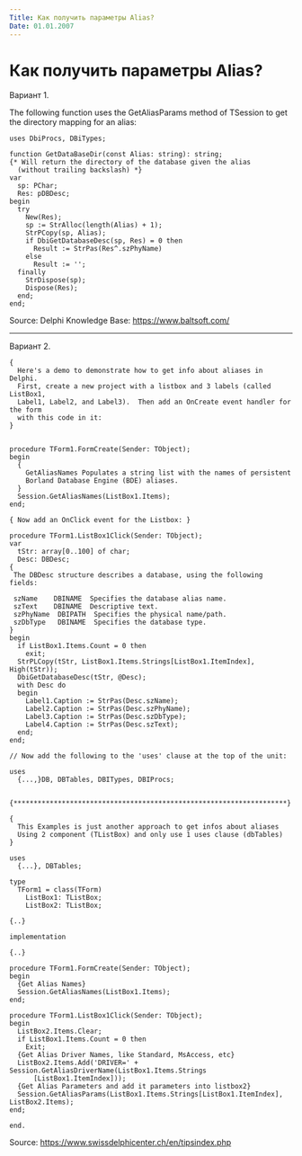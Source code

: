 ```yaml
---
Title: Как получить параметры Alias?
Date: 01.01.2007
---
```



Как получить параметры Alias?
=============================

Вариант 1.

The following function uses the GetAliasParams method of TSession to get
the directory mapping for an alias:

    uses DbiProcs, DBiTypes;
     
    function GetDataBaseDir(const Alias: string): string;
    {* Will return the directory of the database given the alias
      (without trailing backslash) *}
    var
      sp: PChar;
      Res: pDBDesc;
    begin
      try
        New(Res);
        sp := StrAlloc(length(Alias) + 1);
        StrPCopy(sp, Alias);
        if DbiGetDatabaseDesc(sp, Res) = 0 then
          Result := StrPas(Res^.szPhyName)
        else
          Result := '';
      finally
        StrDispose(sp);
        Dispose(Res);
      end;
    end;

Source: Delphi Knowledge Base: <https://www.baltsoft.com/>

------------------------------------------------------------------------

Вариант 2.

    {
      Here's a demo to demonstrate how to get info about aliases in Delphi.
      First, create a new project with a listbox and 3 labels (called ListBox1,
      Label1, Label2, and Label3).  Then add an OnCreate event handler for the form
      with this code in it:
    }
     
     
    procedure TForm1.FormCreate(Sender: TObject);
    begin
      {
        GetAliasNames Populates a string list with the names of persistent
        Borland Database Engine (BDE) aliases.
      }
      Session.GetAliasNames(ListBox1.Items);
    end;
     
    { Now add an OnClick event for the Listbox: }
     
    procedure TForm1.ListBox1Click(Sender: TObject);
    var
      tStr: array[0..100] of char;
      Desc: DBDesc;
    {
     The DBDesc structure describes a database, using the following fields:
     
     szName    DBINAME  Specifies the database alias name.
     szText    DBINAME  Descriptive text.
     szPhyName  DBIPATH  Specifies the physical name/path.
     szDbType   DBINAME  Specifies the database type.
    }
    begin
      if ListBox1.Items.Count = 0 then
        exit;
      StrPLCopy(tStr, ListBox1.Items.Strings[ListBox1.ItemIndex], High(tStr));
      DbiGetDatabaseDesc(tStr, @Desc);
      with Desc do
      begin
        Label1.Caption := StrPas(Desc.szName);
        Label2.Caption := StrPas(Desc.szPhyName);
        Label3.Caption := StrPas(Desc.szDbType);
        Label4.Caption := StrPas(Desc.szText);
      end;
    end;
     
    // Now add the following to the 'uses' clause at the top of the unit:
     
    uses
      {...,}DB, DBTables, DBITypes, DBIProcs;
     
     
    {********************************************************************}
     
    {
      This Examples is just another approach to get infos about aliases
      Using 2 component (TListBox) and only use 1 uses clause (dbTables)
    }
     
    uses
      {...}, DBTables;
     
    type
      TForm1 = class(TForm)
        ListBox1: TListBox;
        ListBox2: TListBox;
     
    {..}
     
    implementation
     
    {..}
     
    procedure TForm1.FormCreate(Sender: TObject);
    begin
      {Get Alias Names}
      Session.GetAliasNames(ListBox1.Items);
    end;
     
    procedure TForm1.ListBox1Click(Sender: TObject);
    begin
      ListBox2.Items.Clear;
      if ListBox1.Items.Count = 0 then
        Exit;
      {Get Alias Driver Names, like Standard, MsAccess, etc}
      ListBox2.Items.Add('DRIVER=' + Session.GetAliasDriverName(ListBox1.Items.Strings
          [ListBox1.ItemIndex]));
      {Get Alias Parameters and add it parameters into listbox2}
      Session.GetAliasParams(ListBox1.Items.Strings[ListBox1.ItemIndex], ListBox2.Items);
    end;
     
    end.

Source: <https://www.swissdelphicenter.ch/en/tipsindex.php>
